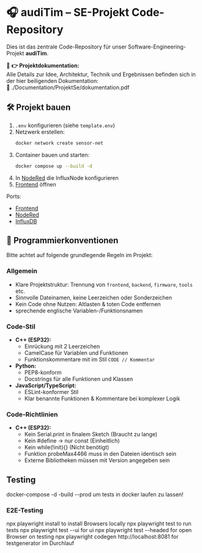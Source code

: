 # 🎧 audiTim – SE-Projekt Code-Repository

Dies ist das zentrale Code-Repository für unser Software-Engineering-Projekt **audiTim**.

📝 **👉 Projektdokumentation:**  
Alle Details zur Idee, Architektur, Technik und Ergebnissen befinden sich in der hier beiligenden Dokumentation:  
📎 ./Documentation/ProjektSe/dokumentation.pdf

## 🛠️ Projekt bauen

1. `.env` konfigurieren (siehe `template.env`)
2. Netzwerk erstellen:
    ```bash
    docker network create sensor-net
    ```
3. Container bauen und starten:
    ```bash
    docker compose up --build -d
    ```
4. In [NodeRed](http://localhost:1880) die InfluxNode konfigurieren
5. [Frontend](http://localhost:8081) öffnen

Ports:
- [Frontend](http://localhost:8081)
- [NodeRed](http://localhost:1880)
- [InfluxDB](http://localhost:8086)

## 📐 Programmierkonventionen

Bitte achtet auf folgende grundlegende Regeln im Projekt:

### Allgemein

-  Klare Projektstruktur: Trennung von `frontend`, `backend`, `firmware`, `tools` etc.
-  Sinnvolle Dateinamen, keine Leerzeichen oder Sonderzeichen
-  Kein Code ohne Nutzen: Altlasten & toten Code entfernen
-  sprechende englische Variablen-/Funktionsnamen

### Code-Stil

- **C++ (ESP32):**
  - Einrückung mit 2 Leerzeichen
  - CamelCase für Variablen und Funktionen
  - Funktionskommentare mit im Stil `CODE // Kommentar ` 
- **Python:**
  - PEP8-konform
  - Docstrings für alle Funktionen und Klassen
- **JavaScript/TypeScript:**
  - ESLint-konformer Stil
  - Klar benannte Funktionen & Kommentare bei komplexer Logik

### Code-Richtlinien

- **C++ (ESP32):**
  - Kein Serial.print in finalem Sketch (Braucht zu lange)
  - Kein \#define -> nur const (Einheitlich)
  - Kein while(!init){} (Nicht benötigt)
  - Funktion probeMax4466 muss in den Dateien identisch sein
  - Externe Bibliotheken müssen mit Version angegeben sein

## Testing
docker-compose -d -build --prod um tests in docker laufen zu lassen!

### E2E-Testing 
npx playwright install to install Browsers locally
npx playwright test to run tests
npx playwright test --ui for ui 
npx playwright test --headed for open Browser on testing
npx playwright codegen http://localhost:8081 for testgenerator im Durchlauf

